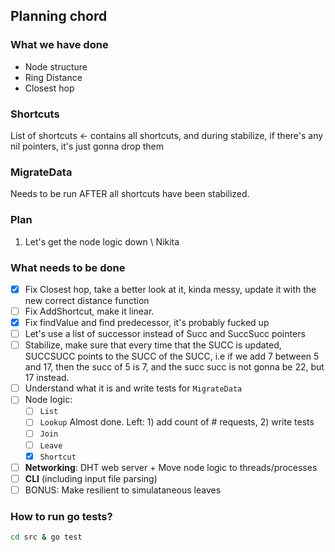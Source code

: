 ## Planning chord

### What we have done

* Node structure
* Ring Distance
* Closest hop

### Shortcuts

List of shortcuts <- contains all shortcuts, and during stabilize, if there's any nil pointers, it's just gonna drop them

### MigrateData

Needs to be run AFTER all shortcuts have been stabilized.

### Plan

1. Let's get the node logic down \\ Nikita


### What needs to be done

- [X] Fix Closest hop, take a better look at it, kinda messy, update it with the new correct distance function
- [ ] Fix AddShortcut, make it linear.
- [X] Fix findValue and find predecessor, it's probably fucked up
- [ ] Let's use a list of successor instead of Succ and SuccSucc pointers
- [ ] Stabilize, make sure that every time that the SUCC is updated, SUCCSUCC points to the SUCC of the SUCC, i.e if we add 7 between 5 and 17, then the succ of 5 is 7, and the succ succ is not gonna be 22, but 17 instead.
- [ ] Understand what it is and write tests for `MigrateData`
- [ ] Node logic:
  - [ ] `List`
  - [ ] `Lookup` Almost done. Left: 1) add count of # requests, 2) write tests
  - [ ] `Join`
  - [ ] `Leave`
  - [X] `Shortcut`
- [ ] **Networking**: DHT web server + Move node logic to threads/processes
- [ ] **CLI** (including input file parsing)
- [ ] BONUS: Make resilient to simulataneous leaves

### How to run go tests?

``` sh
cd src & go test
```
